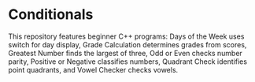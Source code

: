 # Conditionals
This repository features beginner C++ programs: Days of the Week uses switch for day display, Grade Calculation determines grades from scores, Greatest Number finds the largest of three, Odd or Even checks number parity, Positive or Negative classifies numbers, Quadrant Check identifies point quadrants, and Vowel Checker checks vowels.
